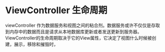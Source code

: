 # ViewController 生命周期
viewController 作为数据服务和视图之间的粘合剂。数据服务或许不仅仅是存取到内存中的数据而且是请求从本地数据库更新或者发送更新到服务器。
ViewController的生命周期取决于它的View属性，它决定了视图什么时候被创建，展示，移除和摧毁时，

